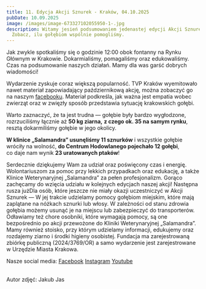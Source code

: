 ```yaml
---
title: 11. Edycja Akcji Sznurek - Kraków, 04.10.2025
pubDate: 10.09.2025
image: /images/image-673327102055950-1-.jpg
description: Witamy jesień podsumowaniem jedenastej edycji Akcji Sznurek!
  Zobacz, ilu gołębiom wspólnie pomogliśmy.
---
```

Jak zwykle spotkaliśmy się o godzinie 12:00 obok fontanny na Rynku Głównym w Krakowie. Dokarmialiśmy, pomagaliśmy oraz edukowaliśmy. Czas na podsumowanie naszych działań. Mamy dla was garść dobrych wiadomości!

Wydarzenie zyskuje coraz większą popularność. TVP Kraków wyemitowało nawet materiał zapowiadający październikową akcję, można zobaczyć go na naszym [facebooku](https://www.facebook.com/share/v/1BYdkQc44R/). Materiał podkreśla, jak ważna jest empatia wobec zwierząt oraz w zwięzły sposób przedstawia sytuację krakowskich gołębi. 

Warto zaznaczyć, że ta jest trudna —  gołębie były bardzo wygłodzone, rozrzuciliśmy łącznie aż **50 kg ziarna,** **z czego ok. 35 na samym rynku**, resztą dokarmiliśmy gołębie w jego okolicy. 

**W klinice „Salamandra” usunęliśmy 11 sznurków** i wszystkie gołębie wróciły na wolność, 
**do Centrum Hodowlanego pojechało 12 gołębi**, \
co daje nam wynik **23 uratowanych ptaków**!

Serdecznie dziękujemy Wam za udział oraz poświęcony czas i energię. Wolontariuszom za pomoc przy lekkich przypadkach oraz edukację, a także Klinice Weterynaryjnej „Salamandra” za pełen profesjonalizm. Gorąco zachęcamy do wzięcia udziału w kolejnych edycjach naszej akcji! Następna rusza jużDla osób, które jeszcze nie miały okazji uczestniczyć w Akcji Sznurek — W jej trakcie udzielamy pomocy gołębiom miejskim, które mają zaplątane na nóżkach sznurki lub włosy. W zależności od stanu zdrowia gołębia możemy usunąć je na miejscu lub zabezpieczyć do transporterów. Odławiamy też chore osobniki, które wymagają pomocy, są one bezpośrednio po akcji przewożone do Kliniki Weterynaryjnej „Salamandra”. Mamy również stoisko, przy którym udzielamy informacji, edukujemy oraz rozdajemy ziarno i środki higieny osobistej. Fundacja ma zarejestrowaną zbiórkę publiczną (2024/3769/OR) a samo wydarzenie jest zarejestrowane w Urzędzie Miasta Krakowa.

Nasze social media: 
[Facebook](<>) 
[Instagram](<>)
[Youtube](<>)

\
Autor zdjęć: Jakub Jas
